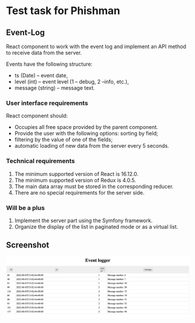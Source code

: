 # Test task for Phishman
## Event-Log
</p>React component to work with the event log and implement an API method to receive data from the server.</p>

Events have the following structure:
- ts (Date) – event date,
- level (int) – event level (1 – debug, 2 –info, etc.),
- message (string) – message text.
  
### User interface requirements
React component should:
- Occupies all free space provided by the parent component.
- Provide the user with the following options:
sorting by field;
- filtering by the value of one of the fields;
- automatic loading of new data from the server every 5 seconds.

### Technical requirements
1. The minimum supported version of React is 16.12.0.
2. The minimum supported version of Redux is 4.0.5.
3. The main data array must be stored in the corresponding reducer.
4. There are no special requirements for the server side.

### Will be a plus
1. Implement the server part using the Symfony framework.
2. Organize the display of the list in paginated mode or as a virtual list.

## Screenshot
<img src="./screenshot.png"
     alt="Markdown screenshot project icon"
     style="float: left; margin-right: 10px;" />